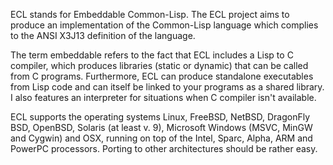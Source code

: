 ECL stands for Embeddable Common-Lisp. The ECL project aims to
produce an implementation of the Common-Lisp language which complies
to the ANSI X3J13 definition of the language.
  
The term embeddable refers to the fact that ECL includes a Lisp to C
compiler, which produces libraries (static or dynamic) that can be
called from C programs. Furthermore, ECL can produce standalone
executables from Lisp code and can itself be linked to your programs
as a shared library. I also features an interpreter for situations
when C compiler isn't available.
  
ECL supports the operating systems Linux, FreeBSD, NetBSD, DragonFly
BSD, OpenBSD, Solaris (at least v. 9), Microsoft Windows (MSVC, MinGW
and Cygwin) and OSX, running on top of the Intel, Sparc, Alpha, ARM
and PowerPC processors.  Porting to other architectures should be
rather easy.
